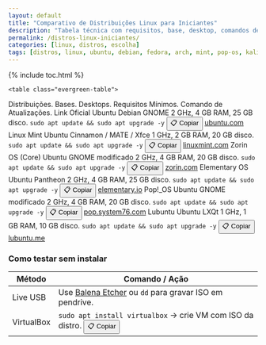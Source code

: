 ```yaml
---
layout: default
title: "Comparativo de Distribuições Linux para Iniciantes"
description: "Tabela técnica com requisitos, base, desktop, comandos de atualização e links oficiais — sem opiniões subjetivas, só fatos."
permalink: /distros-linux-iniciantes/
categories: [linux, distros, escolha]
tags: [distros, linux, ubuntu, debian, fedora, arch, mint, pop-os, kali]
---
```




{% include toc.html %}




<section class="post-content">



    <table class="evergreen-table">
  <thead>
    <tr>
      <th>Distribuições.</th>
      <th>Bases.</th>
      <th>Desktops.</th>
      <th>Requisitos Mínimos.</th>
      <th>Comando de Atualizações.</th>
      <th>Link Oficial</th>
    </tr>
  </thead>
  <tbody>
    <tr>
      <td data-label="Distribuição">Ubuntu</td>
      <td data-label="Base">Debian</td>
      <td data-label="Desktop">GNOME</td>
      <td data-label="Requisitos Mínimos">2 GHz, 4 GB RAM, 25 GB disco.</td>
      <td data-label="Comando de Atualização">
        <code>sudo apt update && sudo apt upgrade -y</code>
        <button class="copy-btn" data-command="sudo apt update && sudo apt upgrade -y">📋 Copiar</button>
      </td>
      <td data-label="Link Oficial"><a href="https://ubuntu.com/download" target="_blank" rel="noopener noreferrer">ubuntu.com</a></td>
    </tr>
    <tr>
      <td data-label="Distribuição">Linux Mint</td>
      <td data-label="Base">Ubuntu</td>
      <td data-label="Desktop">Cinnamon / MATE / Xfce</td>
      <td data-label="Requisitos Mínimos">1 GHz, 2 GB RAM, 20 GB disco.</td>
      <td data-label="Comando de Atualização">
        <code>sudo apt update && sudo apt upgrade -y</code>
        <button class="copy-btn" data-command="sudo apt update && sudo apt upgrade -y">📋 Copiar</button>
      </td>
      <td data-label="Link Oficial"><a href="https://linuxmint.com/download.php" target="_blank" rel="noopener noreferrer">linuxmint.com</a></td>
    </tr>
    <tr>
      <td data-label="Distribuição">Zorin OS (Core)</td>
      <td data-label="Base">Ubuntu</td>
      <td data-label="Desktop">GNOME modificado</td>
      <td data-label="Requisitos Mínimos">2 GHz, 4 GB RAM, 20 GB disco.</td>
      <td data-label="Comando de Atualização">
        <code>sudo apt update && sudo apt upgrade -y</code>
        <button class="copy-btn" data-command="sudo apt update && sudo apt upgrade -y">📋 Copiar</button>
      </td>
      <td data-label="Link Oficial"><a href="https://zorin.com/os/" target="_blank" rel="noopener noreferrer">zorin.com</a></td>
    </tr>
    <tr>
      <td data-label="Distribuição">Elementary OS</td>
      <td data-label="Base">Ubuntu</td>
      <td data-label="Desktop">Pantheon</td>
      <td data-label="Requisitos Mínimos">2 GHz, 4 GB RAM, 25 GB disco.</td>
      <td data-label="Comando de Atualização">
        <code>sudo apt update && sudo apt upgrade -y</code>
        <button class="copy-btn" data-command="sudo apt update && sudo apt upgrade -y">📋 Copiar</button>
      </td>
      <td data-label="Link Oficial"><a href="https://elementary.io/" target="_blank" rel="noopener noreferrer">elementary.io</a></td>
    </tr>
    <tr>
      <td data-label="Distribuição">Pop!_OS</td>
      <td data-label="Base">Ubuntu</td>
      <td data-label="Desktop">GNOME modificado</td>
      <td data-label="Requisitos Mínimos">2 GHz, 4 GB RAM, 20 GB disco.</td>
      <td data-label="Comando de Atualização">
        <code>sudo apt update && sudo apt upgrade -y</code>
        <button class="copy-btn" data-command="sudo apt update && sudo apt upgrade -y">📋 Copiar</button>
      </td>
      <td data-label="Link Oficial"><a href="https://pop.system76.com/" target="_blank" rel="noopener noreferrer">pop.system76.com</a></td>
    </tr>
    <tr>
      <td data-label="Distribuição">Lubuntu</td>
      <td data-label="Base">Ubuntu</td>
      <td data-label="Desktop">LXQt</td>
      <td data-label="Requisitos Mínimos">1 GHz, 1 GB RAM, 10 GB disco.</td>
      <td data-label="Comando de Atualização">
        <code>sudo apt update && sudo apt upgrade -y</code>
        <button class="copy-btn" data-command="sudo apt update && sudo apt upgrade -y">📋 Copiar</button>
      </td>
      <td data-label="Link Oficial"><a href="https://lubuntu.me/" target="_blank" rel="noopener noreferrer">lubuntu.me</a></td>
    </tr>
  </tbody>
</table>

<h3 id="como-testar">Como testar sem instalar</h3>
<table class="evergreen-table">
  <thead>
    <tr>
      <th>Método</th>
      <th>Comando / Ação</th>
    </tr>
  </thead>
  <tbody>
    <tr>
      <td data-label="Método">Live USB</td>
      <td data-label="Comando / Ação">
        Use <a href="https://github.com/balena-io/etcher" target="_blank" rel="noopener noreferrer">Balena Etcher</a> ou <code>dd</code> para gravar ISO em pendrive.
      </td>
    </tr>
    <tr>
      <td data-label="Método">VirtualBox</td>
      <td data-label="Comando / Ação">
        <code>sudo apt install virtualbox</code> → crie VM com ISO da distro.
        <button class="copy-btn" data-command="sudo apt install virtualbox">📋 Copiar</button>
      </td>
    </tr>
  </tbody>
</table>

</section>




